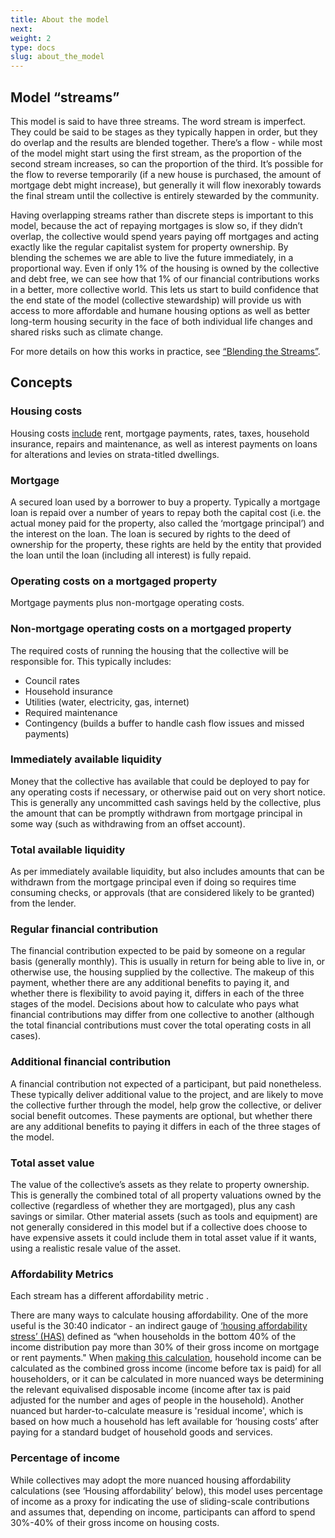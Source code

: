 ```yaml
---
title: About the model
next: 
weight: 2
type: docs
slug: about_the_model
---
```


## Model “streams”

This model is said to have three streams. The word stream is imperfect. They could be said to be stages as they typically happen in order, but they do overlap and the results are blended together. There’s a flow - while most of the model might start using the first stream, as the proportion of the second stream increases, so can the proportion of the third. It’s possible for the flow to reverse temporarily (if a new house is purchased, the amount of mortgage debt might increase), but generally it will flow inexorably towards the final stream until the collective is entirely stewarded by the community.

Having overlapping streams rather than discrete steps is important to this model, because the act of repaying mortgages is slow so, if they didn’t overlap, the collective would spend years paying off mortgages and acting exactly like the regular capitalist system for property ownership. By blending the schemes we are able to live the future immediately, in a proportional way. Even if only 1% of the housing is owned by the collective and debt free, we can see how that 1% of our financial contributions works in a better, more collective world. This lets us start to build confidence that the end state of the model (collective stewardship) will provide us with access to more affordable and humane housing options as well as better long-term housing security in the face of both individual life changes and shared risks such as climate change.

For more details on how this works in practice, see [“Blending the Streams”](/handbook/t2s-model/blending_the_streams/). 

## Concepts

### Housing costs

Housing costs [include](https://www.ahuri.edu.au/analysis/brief/understanding-3040-indicator-housing-affordability-stress) rent, mortgage payments, rates, taxes, household insurance, repairs and maintenance, as well as interest payments on loans for alterations and levies on strata-titled dwellings.

### Mortgage

A secured loan used by a borrower to buy a property. Typically a mortgage loan is repaid over a number of years to repay both the capital cost (i.e. the actual money paid for the property, also called the ‘mortgage principal’) and the interest on the loan. The loan is secured by rights to the deed of ownership for the property, these rights are held by the entity that provided the loan until the loan (including all interest) is fully repaid. 

### Operating costs on a mortgaged property

Mortgage payments plus non-mortgage operating costs.

### Non-mortgage operating costs on a mortgaged property

The required costs of running the housing that the collective will be responsible for. This typically includes:
 * Council rates
 * Household insurance
 * Utilities (water, electricity, gas, internet)
 * Required maintenance
 * Contingency (builds a buffer to handle cash flow issues and missed payments)


### Immediately available liquidity

Money that the collective has available that could be deployed to pay for any operating costs if necessary, or otherwise paid out on very short notice. This is generally any uncommitted cash savings held by the collective, plus the amount that can be promptly withdrawn from mortgage principal in some way (such as withdrawing from an offset account).

### Total available liquidity

As per immediately available liquidity, but also includes amounts that can be withdrawn from the mortgage principal even if doing so requires time consuming checks, or approvals (that are considered likely to be granted) from the lender.


### Regular financial contribution

The financial contribution expected to be paid by someone on a regular basis (generally monthly). This is usually in return for being able to live in, or otherwise use, the housing supplied by the collective. The makeup of this payment, whether there are any additional benefits to paying it, and whether there is flexibility to avoid paying it, differs in each of the three stages of the model. Decisions about how to calculate who pays what financial contributions may differ from one collective to another (although the total financial contributions must cover the total operating costs in all cases).

### Additional financial contribution

A financial contribution not expected of a participant, but paid nonetheless. These typically deliver additional value to the project, and are likely to move the collective further through the model, help grow the collective, or deliver social benefit outcomes. These payments are optional, but whether there are any additional benefits to paying it differs in each of the three stages of the model.

### Total asset value

The value of the collective’s assets as they relate to property ownership. This is generally the combined total of all property valuations owned by the collective (regardless of whether they are mortgaged), plus any cash savings or similar. Other material assets (such as tools and equipment) are not generally considered in this model but if a collective does choose to have expensive assets it could include them in total asset value if it wants, using a realistic resale value of the asset. 

### Affordability Metrics

Each stream has a different affordability metric . 

There are many ways to calculate housing affordability. One of the more useful is the 30:40 indicator - an indirect gauge of [‘housing affordability stress’ (HAS)](https://www.ahuri.edu.au/analysis/brief/mortgage-stress-rental-stress-housing-affordability-stress-whats-difference) defined as “when households in the bottom 40% of the income distribution pay more than 30% of their gross income on mortgage or rent payments." When [making this calculation](https://www.ahuri.edu.au/analysis/brief/understanding-3040-indicator-housing-affordability-stress), household income can be calculated as the combined gross income (income before tax is paid) for all householders, or it can be calculated in more nuanced ways be determining the relevant equivalised disposable income (income after tax is paid adjusted for the number and ages of people in the household). Another nuanced but harder-to-calculate measure is 'residual income', which is based on how much a household has left available for ‘housing costs’ after paying for a standard budget of household goods and services.

### Percentage of income

While collectives may adopt the more nuanced housing affordability calculations (see ‘Housing affordability’ below), this model uses percentage of income as a proxy for indicating the use of sliding-scale contributions and assumes that, depending on income, participants can afford to spend 30%-40% of their gross income on housing costs.